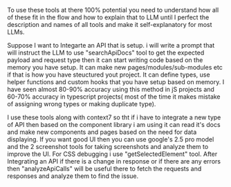 To use these tools at there 100% potential you need to understand how all of these fit in the flow and how to explain that to LLM until I perfect the description and names of all tools and make it self-explanatory for most LLMs.


Suppose I want to Integarte an API that is setup. i will write a prompt that will instruct the LLM to use "searchApiDocs" tool to get the expected payload and request type then it can start writing code based on the memory you have setup. It can make new pages/modules/sub-modules etc if that is how you have steuctured yout project. It can define types, use helper functions and custom hooks that you have setup based on memory. I have seen almost 80-90% accuracy using this method in jS projects and 60-70% accuracy in typescript projects( most of the time it makes mistake of assigning wrong types or making duplicate type).

I use these tools along with context7 so tht if i have to integrate a new type of API then based on the component library i am using it can read it's docs and make new components and pages based on the need for data displaying. If you want good UI then you can use google's 2.5 pro model and the 2 screenshot tools for taking screenshots and analyze them to improve the UI. For CSS debugging i use "getSelectedElement" tool. After Integrating an API if there is a change in response or if there are any errors then "analyzeApiCalls" will be useful there to fetch the requests and responses and analyze them to find the issue.